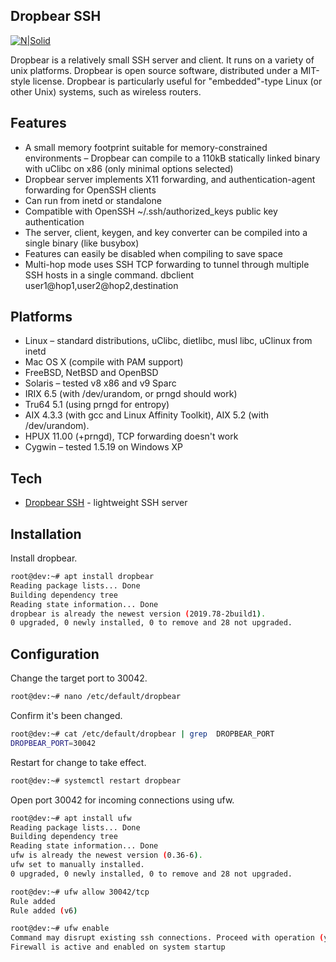 ## Dropbear SSH

[![N|Solid](https://cldup.com/dTxpPi9lDf.thumb.png)](https://nodesource.com/products/nsolid)

Dropbear is a relatively small SSH server and client. It runs on a variety of unix platforms. Dropbear is open source software, distributed under a MIT-style license. Dropbear is particularly useful for "embedded"-type Linux (or other Unix) systems, such as wireless routers.

## Features

- A small memory footprint suitable for memory-constrained environments – Dropbear can compile to a 110kB statically linked binary with uClibc on x86 (only minimal options selected)
- Dropbear server implements X11 forwarding, and authentication-agent forwarding for OpenSSH clients
- Can run from inetd or standalone
- Compatible with OpenSSH ~/.ssh/authorized_keys public key authentication
- The server, client, keygen, and key converter can be compiled into a single binary (like busybox)
- Features can easily be disabled when compiling to save space
- Multi-hop mode uses SSH TCP forwarding to tunnel through multiple SSH hosts in a single command. dbclient user1@hop1,user2@hop2,destination

## Platforms

- Linux – standard distributions, uClibc, dietlibc, musl libc, uClinux from inetd
- Mac OS X (compile with PAM support)
- FreeBSD, NetBSD and OpenBSD
- Solaris – tested v8 x86 and v9 Sparc
- IRIX 6.5 (with /dev/urandom, or prngd should work)
- Tru64 5.1 (using prngd for entropy)
- AIX 4.3.3 (with gcc and Linux Affinity Toolkit), AIX 5.2 (with /dev/urandom).
- HPUX 11.00 (+prngd), TCP forwarding doesn't work
- Cygwin – tested 1.5.19 on Windows XP

## Tech

- [Dropbear SSH] - lightweight SSH server

## Installation

Install dropbear.

```sh
root@dev:~# apt install dropbear
Reading package lists... Done
Building dependency tree
Reading state information... Done
dropbear is already the newest version (2019.78-2build1).
0 upgraded, 0 newly installed, 0 to remove and 28 not upgraded.
```

## Configuration

Change the target port to 30042.

```sh
root@dev:~# nano /etc/default/dropbear
```

Confirm it's been changed.

```sh
root@dev:~# cat /etc/default/dropbear | grep  DROPBEAR_PORT
DROPBEAR_PORT=30042
```

Restart for change to take effect.

```sh
root@dev:~# systemctl restart dropbear
```

Open port 30042 for incoming connections using ufw.

```sh
root@dev:~# apt install ufw
Reading package lists... Done
Building dependency tree
Reading state information... Done
ufw is already the newest version (0.36-6).
ufw set to manually installed.
0 upgraded, 0 newly installed, 0 to remove and 28 not upgraded.
```

```sh
root@dev:~# ufw allow 30042/tcp
Rule added
Rule added (v6)
```

```sh
root@dev:~# ufw enable
Command may disrupt existing ssh connections. Proceed with operation (y|n)? y
Firewall is active and enabled on system startup
```


   [Dropbear SSH]: https://matt.ucc.asn.au/dropbear/dropbear.html
